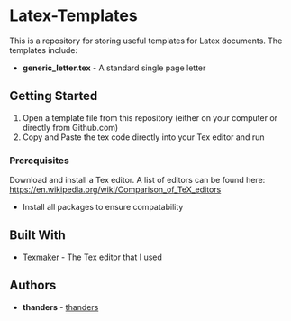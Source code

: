 # Latex-Templates

This is a repository for storing useful templates for Latex documents. The templates include:

* **generic_letter.tex** - A standard single page letter

## Getting Started

1. Open a template file from this repository (either on your computer or directly from Github.com)
2. Copy and Paste the tex code directly into your Tex editor and run

### Prerequisites

Download and install a Tex editor. A list of editors can be found here: https://en.wikipedia.org/wiki/Comparison_of_TeX_editors
- Install all packages to ensure compatability

## Built With

* [Texmaker](http://www.xm1math.net/texmaker/) - The Tex editor that I used

## Authors

* **thanders** - [thanders](https://github.com/thanders)
